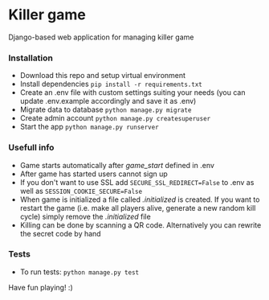 Killer game
===========
Django-based web application for managing killer game

### Installation
- Download this repo and setup virtual environment
- Install dependencies `pip install -r requirements.txt`
- Create an .env file with custom settings suiting your needs (you can update .env.example accordingly and save it as .env)
- Migrate data to database `python manage.py migrate`
- Create admin account `python manage.py createsuperuser`
- Start the app `python manage.py runserver`

### Usefull info
- Game starts automatically after *game_start* defined in .env
- After game has started users cannot sign up
- If you don't want to use SSL add `SECURE_SSL_REDIRECT=False` to .env  as well as `SESSION_COOKIE_SECURE=False`
- When game is initialized a file called *.initialized* is created. If you want to restart the game (i.e. make all players alive, generate a new random kill cycle) simply remove the *.initialized* file
- Killing can be done by scanning a QR code. Alternatively you can rewrite the secret code by hand

### Tests
- To run tests: `python manage.py test`

Have fun playing! :)
